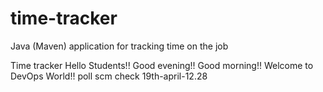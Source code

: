 # time-tracker
Java (Maven) application for tracking time on the job

Time tracker
Hello Students!!
Good evening!!
Good morning!!
Welcome to DevOps World!!
poll scm check
19th-april-12.28
